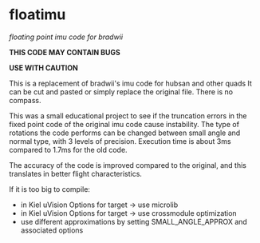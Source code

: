 # floatimu
*floating point imu code for bradwii*

**THIS CODE MAY CONTAIN BUGS**

**USE WITH CAUTION**

This is a replacement of bradwii's imu code for hubsan and other quads
It can be cut and pasted or simply replace the original file. There is no compass.


This was a small educational project to see if the truncation errors 
in the fixed point code of the original imu code cause instability.
The type of rotations the code performs can be changed between small angle
and normal type, with 3 levels of precision. Execution time is about 3ms compared to 1.7ms for the old code.

The accuracy of the code is improved compared to the original, and this 
translates in better flight characteristics.


If it is too big to compile:
* in Kiel uVision Options for target -> use microlib
* in Kiel uVision Options for target -> use crossmodule optimization
* use different approximations by setting SMALL_ANGLE_APPROX and associated options
  

